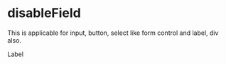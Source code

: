 # disableField

This is applicable for input, button, select like form control and label, div also.

<label disable-field={{checkEditable()}}> Label </label>
